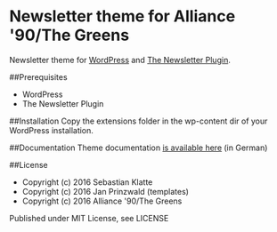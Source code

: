 # Newsletter theme for Alliance '90/The Greens
Newsletter theme for [WordPress](https://wordpress.org) and [The Newsletter Plugin](http://www.thenewsletterplugin.com/).

##Prerequisites
* WordPress
* The Newsletter Plugin

##Installation
Copy the extensions folder in the wp-content dir of your WordPress installation.

##Documentation
Theme documentation [is available here](https://github.com/GREENS-BadSalzuflen/GREENS-NewsletterTheme/wiki) (in German)

##License
* Copyright (c) 2016 Sebastian Klatte
* Copyright (c) 2016 Jan Prinzwald (templates)
* Copyright (c) 2016 Alliance '90/The Greens

Published under MIT License, see LICENSE